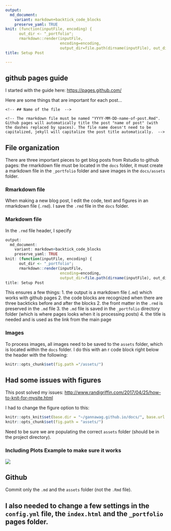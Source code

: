 ```yaml
---
output: 
  md_document:
    variant: markdown+backtick_code_blocks
    preserve_yaml: TRUE
knit: (function(inputFile, encoding) {
      out_dir <- "_portfolio";
      rmarkdown::render(inputFile,
                        encoding=encoding,
                        output_dir=file.path(dirname(inputFile), out_dir))})
title: Setup Post

---
```


## github pages guide

I started with the guide here: <https://pages.github.com/>

Here are some things that are important for each post...

```{=html}
<!-- ## Name of the file  -->
```
```{=html}
<!-- The rmarkdown file must be named "YYYY-MM-DD-name-of-post.Rmd". Github pages will automatically title the post "name of post" (with the dashes replaced by spaces). The file name doesn't need to be capitalized, jekyll will capitalize the post title automatically.  -->
```
## File organization

There are three important pieces to get blog posts from Rstudio to
github pages: the rmarkdown file must be located in the `docs` folder,
it must create a markdown file in the `_portfolio` folder and save
images in the `docs/assets` folder.

### Rmarkdown file

When making a new blog post, I edit the code, text and figures in an
rmarkdown file (`.rmd`). I save the `.rmd` file in the `docs` folder.

### Markdown file

In the `.rmd` file header, I specify

``` r
output: 
  md_document:
    variant: markdown+backtick_code_blocks
    preserve_yaml: TRUE
knit: (function(inputFile, encoding) {
      out_dir <- "_portfolio";
      rmarkdown::render(inputFile,
                        encoding=encoding,
                        output_dir=file.path(dirname(inputFile), out_dir))})
title: Setup Post
```

This ensures a few things: 1. the output is a markdown file (`.md`)
which works with github pages 2. the code blocks are recognized when
there are three backticks before and after the blocks 2. the front
matter in the `.rmd` is preserved in the `.md` file 3. the `.md` file is
saved in the `_portfolio` directory folder (which is where pages looks
when it is processing posts) 4. the title is needed and is used as the
link from the main page

### Images

To process images, all images need to be saved to the `assets` folder,
which is located within the `docs` folder. I do this with an r code
block right below the header with the following:

``` r
knitr::opts_chunk$set(fig.path ="/assets/")
```

## Had some issues with figures

This post solved my issues:
<http://www.randigriffin.com/2017/04/25/how-to-knit-for-mysite.html>

I had to change the figure option to this:

``` r
knitr::opts_knit$set(base.dir = "~/gannawag.github.io/docs/", base.url = "/")
knitr::opts_chunk$set(fig.path = "assets/")
```

Need to be sure we are populating the correct `assets` folder (should be
in the project directory).

### Including Plots Example to make sure it works

![](/assets/pressure-1.png)

## Github

Commit only the `.md` and the `assets` folder (not the `.Rmd` file).

## I also needed to change a few settings in the `config.yml` file, the `index.html` and the `_portfolio` pages folder.

